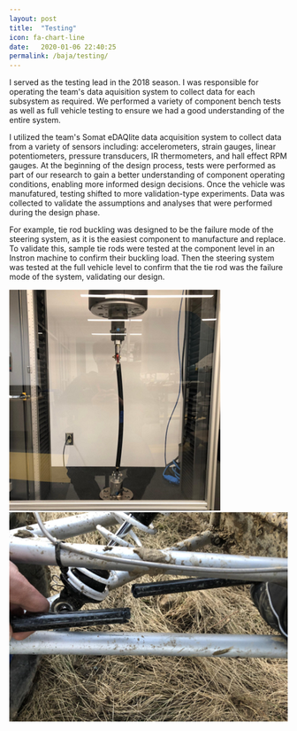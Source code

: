 ```yaml
---
layout: post
title:  "Testing"
icon: fa-chart-line
date:   2020-01-06 22:40:25
permalink: /baja/testing/
---
```

I served as the testing lead in the 2018 season. I was responsible for operating the team's data aquisition system to collect data for each subsystem as required. We performed a variety of component bench tests as well as full vehicle testing to ensure we had a good understanding of the entire system.

I utilized the team's Somat eDAQlite data acquisition system to collect data from a variety of sensors including: accelerometers, strain gauges, linear potentiometers, pressure transducers, IR thermometers, and hall effect RPM gauges. At the beginning of the design process, tests were performed as part of our research to gain a better understanding of component operating conditions, enabling more informed design decisions. Once the vehicle was manufatured, testing shifted to more validation-type experiments. Data was collected to validate the assumptions and analyses that were performed during the design phase. 

For example, tie rod buckling was designed to be the failure mode of the steering system, as it is the easiest component to manufacture and replace. To validate this, sample tie rods were tested at the component level in an Instron machine to confirm their buckling load. Then the steering system was tested at the full vehicle level to confirm that the tie rod was the failure mode of the system, validating our design.

<img src="/assets/images/tierod_instron.png" alt="Tierod Buckling in Instron">
<img src="/assets/images/tierod_broken.png" alt="Tierod Buckling on Vehicle">
